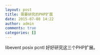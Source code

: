 ```yaml
---
layout: post
title: 需要研究的PHP扩展
date: 2015-07-08 14:22
author: admin
comments: true
categories: []
---
```

libevent
posix
pcntl
好好研究这三个PHP扩展。
